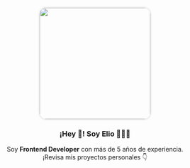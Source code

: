<p align="center" width="300">
  <img align="center" width="250" src="![209772002-57d17d76-301a-4cde-bb1a-c8fab0657394](https://github.com/eligarc/eligarc/assets/33938329/10d89bd4-f5e4-40ce-bb11-9f55eb245de5)" style="border-radius: 15px; box-shadow: 0 0 5px rgba(0, 0, 0, 0.2);" />
  <h3 align="center">¡Hey 👋! Soy Elio 👨🏻‍💻</h3>
</p>

<p align="center">Soy <strong>Frontend Developer</strong> con más de 5 años de experiencia.<br />¡Revisa mis proyectos personales 👇</p>
